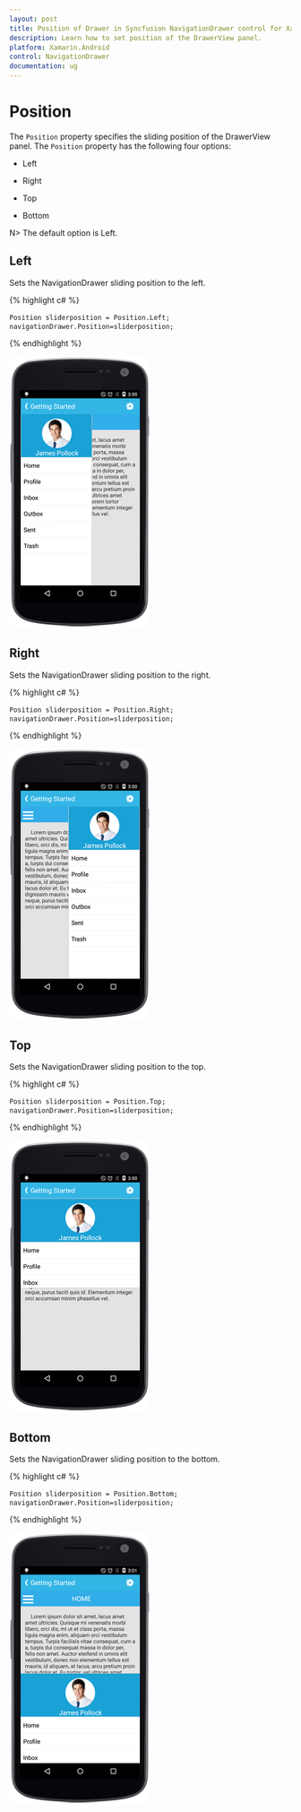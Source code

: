 ```yaml
---
layout: post
title: Position of Drawer in Syncfusion NavigationDrawer control for Xamarin.Android
description: Learn how to set position of the DrawerView panel.
platform: Xamarin.Android
control: NavigationDrawer
documentation: ug
---
```

# Position

The `Position` property specifies the sliding position of the DrawerView panel. The `Position` property has the following four options:

* Left

* Right

* Top

* Bottom

N> The default option is Left.

## Left

Sets the NavigationDrawer sliding position to the left.


{% highlight c# %}

	Position sliderposition = Position.Left;	
	navigationDrawer.Position=sliderposition;

{% endhighlight %}

![](images/Left.png)

## Right

Sets the NavigationDrawer sliding position to the right.

{% highlight c# %}

	Position sliderposition = Position.Right;	
	navigationDrawer.Position=sliderposition;

{% endhighlight %}

![](images/Right.png)
	
## Top

Sets the NavigationDrawer sliding position to the top.

{% highlight c# %}

	Position sliderposition = Position.Top;	
   	navigationDrawer.Position=sliderposition;

{% endhighlight %}

![](images/Top.png)

## Bottom

Sets the NavigationDrawer sliding position to the bottom.

{% highlight c# %}

	Position sliderposition = Position.Bottom;	
	navigationDrawer.Position=sliderposition;

{% endhighlight %}

![](images/bottom.png)






